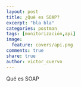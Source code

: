 ```yaml
---
layout: post
title: ¿Qué es SOAP?
excerpt: "bla bla"
categories: postman
tags: [monitorización,api]
image:
  feature: covers/api.png
comments: true
share: true
author: victor_cuervo
---
```


Qué es SOAP
